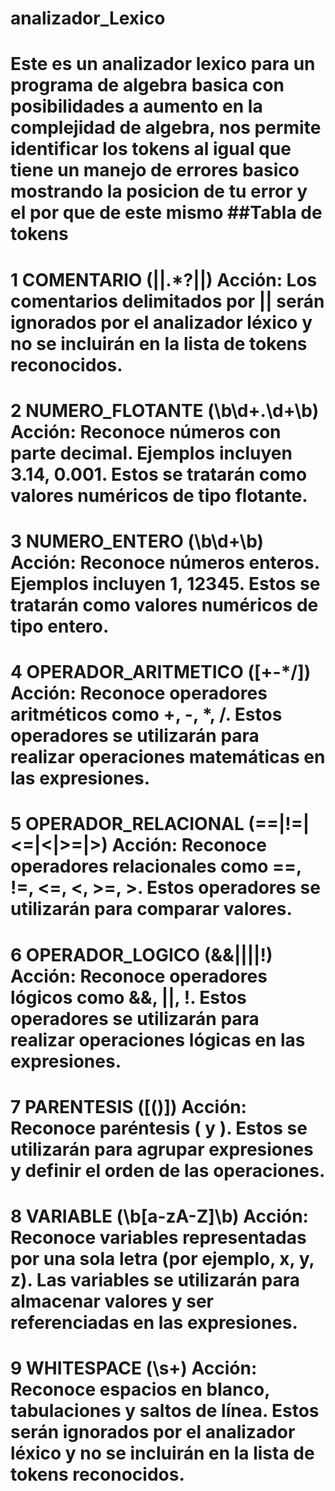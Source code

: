 # analizador_Lexico
Este es un analizador lexico para un programa de algebra basica con posibilidades a aumento en la complejidad de algebra, nos permite identificar los tokens al igual que tiene un manejo de errores basico mostrando la posicion de tu error y el por que de este mismo
##Tabla de tokens
===
**1 COMENTARIO (\|\|.*?\|\|)**
Acción: Los comentarios delimitados por || serán ignorados por el analizador léxico y no se incluirán en la lista de tokens reconocidos.
===
**2 NUMERO_FLOTANTE (\b\d+\.\d+\b)**
Acción: Reconoce números con parte decimal. Ejemplos incluyen 3.14, 0.001. Estos se tratarán como valores numéricos de tipo flotante.
===
**3 NUMERO_ENTERO (\b\d+\b)**
Acción: Reconoce números enteros. Ejemplos incluyen 1, 12345. Estos se tratarán como valores numéricos de tipo entero.
===
**4 OPERADOR_ARITMETICO ([+\-*/])**
Acción: Reconoce operadores aritméticos como +, -, *, /. Estos operadores se utilizarán para realizar operaciones matemáticas en las expresiones.
===
**5 OPERADOR_RELACIONAL (==|!=|<=|<|>=|>)**
Acción: Reconoce operadores relacionales como ==, !=, <=, <, >=, >. Estos operadores se utilizarán para comparar valores.
===
**6 OPERADOR_LOGICO (&&|\|\||!)**
Acción: Reconoce operadores lógicos como &&, ||, !. Estos operadores se utilizarán para realizar operaciones lógicas en las expresiones.
===
**7 PARENTESIS ([()])**
Acción: Reconoce paréntesis ( y ). Estos se utilizarán para agrupar expresiones y definir el orden de las operaciones.
===
**8 VARIABLE (\b[a-zA-Z]\b)**
Acción: Reconoce variables representadas por una sola letra (por ejemplo, x, y, z). Las variables se utilizarán para almacenar valores y ser referenciadas en las expresiones.
===
**9 WHITESPACE (\s+)**
Acción: Reconoce espacios en blanco, tabulaciones y saltos de línea. Estos serán ignorados por el analizador léxico y no se incluirán en la lista de tokens reconocidos.
===
